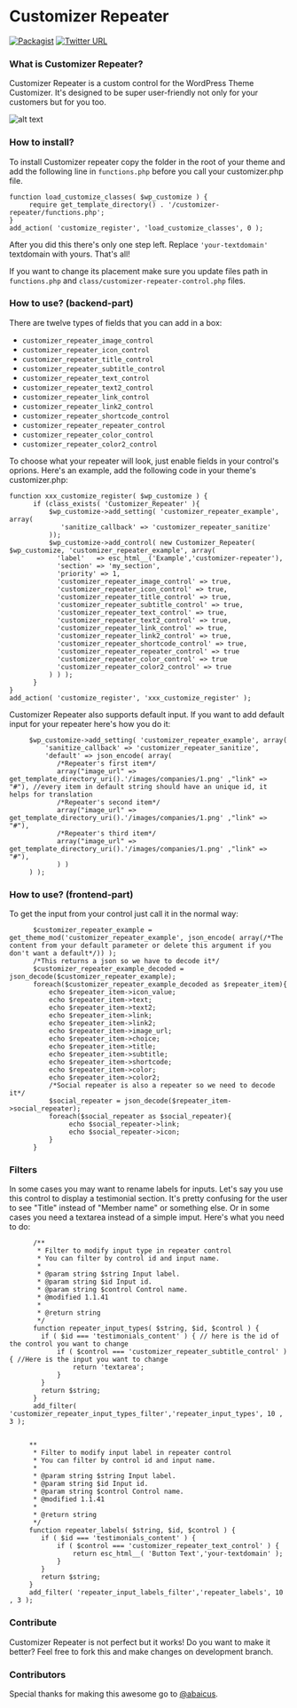 # Customizer Repeater
[![Packagist](https://img.shields.io/packagist/l/doctrine/orm.svg)](https://opensource.org/licenses/MIT) [![Twitter URL](https://img.shields.io/twitter/url/http/shields.io.svg?style=social)](https://twitter.com/intent/tweet?text=Check%20out%20this%20awesome%20customizer%20control%20from%20@Themeisle%20team!%20https://github.com/Codeinwp/customizer-controls/tree/master/customizer-repeater)
### What is Customizer Repeater?

Customizer Repeater is a custom control for the WordPress Theme Customizer. It's designed to be super user-friendly not only for your customers but for you too.

![alt text](http://res.cloudinary.com/vertigo-studio-srl/image/upload/v1508771236/repeater_my0koa.gif)

### How to install?

To install Customizer repeater copy the folder in the root of your theme and add the following line in `functions.php` before you call your customizer.php file.
    
    function load_customize_classes( $wp_customize ) {
         require get_template_directory() . '/customizer-repeater/functions.php';
    } 
    add_action( 'customize_register', 'load_customize_classes', 0 );
    
After you did this there's only one step left. Replace `'your-textdomain'` textdomain with yours.
That's all!

If you want to change its placement make sure you update files path in `functions.php` and `class/customizer-repeater-control.php` files. 

### How to use? (backend-part)

There are twelve types of fields that you can add in a box: 
- `customizer_repeater_image_control`
- `customizer_repeater_icon_control`
- `customizer_repeater_title_control`
- `customizer_repeater_subtitle_control`
- `customizer_repeater_text_control`
- `customizer_repeater_text2_control`
- `customizer_repeater_link_control`
- `customizer_repeater_link2_control`
- `customizer_repeater_shortcode_control`
- `customizer_repeater_repeater_control`
- `customizer_repeater_color_control`
- `customizer_repeater_color2_control`

To choose what your repeater will look, just enable fields in your control's oprions. Here's an example, add the following code in your theme's customizer.php:
    
    function xxx_customize_register( $wp_customize ) {
          if (class_exists( 'Customizer_Repeater' ){
              $wp_customize->add_setting( 'customizer_repeater_example', array(
                 'sanitize_callback' => 'customizer_repeater_sanitize'
              ));
              $wp_customize->add_control( new Customizer_Repeater( $wp_customize, 'customizer_repeater_example', array(
                'label'   => esc_html__('Example','customizer-repeater'),
                'section' => 'my_section',
                'priority' => 1,
                'customizer_repeater_image_control' => true,
                'customizer_repeater_icon_control' => true,
                'customizer_repeater_title_control' => true,
                'customizer_repeater_subtitle_control' => true,
                'customizer_repeater_text_control' => true,
                'customizer_repeater_text2_control' => true,
                'customizer_repeater_link_control' => true,
                'customizer_repeater_link2_control' => true,
                'customizer_repeater_shortcode_control' => true,
                'customizer_repeater_repeater_control' => true
                'customizer_repeater_color_control' => true
                'customizer_repeater_color2_control' => true
              ) ) );
          }
    }
    add_action( 'customize_register', 'xxx_customize_register' );
    
Customizer Repeater also supports default input. If you want to add default input for your repeater here's how you do it:

         $wp_customize->add_setting( 'customizer_repeater_example', array(
             'sanitize_callback' => 'customizer_repeater_sanitize',
             'default' => json_encode( array(
                /*Repeater's first item*/
                array("image_url" => get_template_directory_uri().'/images/companies/1.png' ,"link" => "#"), //every item in default string should have an unique id, it helps for translation
                /*Repeater's second item*/
                array("image_url" => get_template_directory_uri().'/images/companies/1.png' ,"link" => "#"),
                /*Repeater's third item*/
                array("image_url" => get_template_directory_uri().'/images/companies/1.png' ,"link" => "#"),
                ) )
         ) );


### How to use? (frontend-part)

To get the input from your control just call it in the normal way:

          $customizer_repeater_example = get_theme_mod('customizer_repeater_example', json_encode( array(/*The content from your default parameter or delete this argument if you don't want a default*/)) );
          /*This returns a json so we have to decode it*/
          $customizer_repeater_example_decoded = json_decode($customizer_repeater_example);
          foreach($customizer_repeater_example_decoded as $repeater_item){
              echo $repeater_item->icon_value;
              echo $repeater_item->text;
              echo $repeater_item->text2;
              echo $repeater_item->link;
              echo $repeater_item->link2;
              echo $repeater_item->image_url;
              echo $repeater_item->choice;
              echo $repeater_item->title;
              echo $repeater_item->subtitle;
              echo $repeater_item->shortcode;
              echo $repeater_item->color;
              echo $repeater_item->color2;
              /*Social repeater is also a repeater so we need to decode it*/
              $social_repeater = json_decode($repeater_item->social_repeater);
              foreach($social_repeater as $social_repeater){
                   echo $social_repeater->link;
                   echo $social_repeater->icon;
              }
          }
### Filters

In some cases you may want to rename labels for inputs. Let's say you use this control to display a testimonial section.
It's pretty confusing for the user to see "Title" instead of "Member name" or something else. Or in some cases you need a
textarea instead of a simple imput. Here's what you need to do:

          /**
           * Filter to modify input type in repeater control
           * You can filter by control id and input name.
           *
           * @param string $string Input label.
           * @param string $id Input id.
           * @param string $control Control name.
           * @modified 1.1.41
           *
           * @return string
           */
          function repeater_input_types( $string, $id, $control ) {
          	if ( $id === 'testimonials_content' ) { // here is the id of the control you want to change
          		if ( $control === 'customizer_repeater_subtitle_control' ) { //Here is the input you want to change
          			return 'textarea';
          		}
          	}
          	return $string;
          }
          add_filter( 'customizer_repeater_input_types_filter','repeater_input_types', 10 , 3 );
 
 
         **
          * Filter to modify input label in repeater control
          * You can filter by control id and input name.
          *
          * @param string $string Input label.
          * @param string $id Input id.
          * @param string $control Control name.
          * @modified 1.1.41
          *
          * @return string
          */
         function repeater_labels( $string, $id, $control ) {
         	if ( $id === 'testimonials_content' ) {
         		if ( $control === 'customizer_repeater_text_control' ) {
         			return esc_html__( 'Button Text','your-textdomain' );
         		}
            }
            return $string;
         }
         add_filter( 'repeater_input_labels_filter','repeater_labels', 10 , 3 );

### Contribute

Customizer Repeater is not perfect but it works! Do you want to make it better? Feel free to fork this and make changes on development branch.

### Contributors
Special thanks for making this awesome go to [@abaicus](https://github.com/abaicus).
